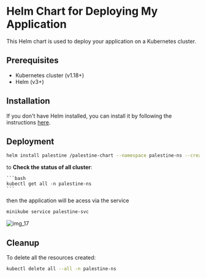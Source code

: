 # Helm Chart for Deploying My Application

This Helm chart is used to deploy your application on a Kubernetes cluster.

## Prerequisites

- Kubernetes cluster (v1.18+)
- Helm (v3+)

## Installation

If you don't have Helm installed, you can install it by following the instructions [here](https://helm.sh/docs/intro/install/).

## Deployment

```bash
helm install palestine /palestine-chart --namespace palestine-ns --create-namespace
```

to **Check the status of all cluster**:

    ```bash
    kubectl get all -n palestine-ns
    ``` 

then the application will be acess via the service 

```bash
minikube service palestine-svc
```

![img_17](https://github.com/user-attachments/assets/82e095ae-6927-4d44-bde2-f9c645a23a94)

## Cleanup

To delete all the resources created:

```bash
kubectl delete all --all -n palestine-ns
```

